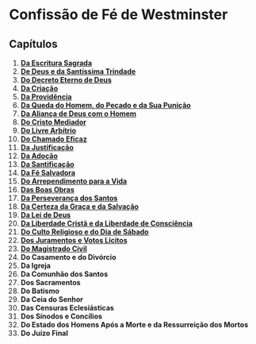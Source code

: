 # Confissão de Fé de Westminster

## Capítulos
1. [**Da Escritura Sagrada**](capitulo1.md)
2. [**De Deus e da Santíssima Trindade**](capitulo2.md)
3. [**Do Decreto Eterno de Deus**](capitulo3.md)
4. [**Da Criação**](capitulo4.md)
5. [**Da Providência**](capitulo5.md)
6. [**Da Queda do Homem, do Pecado e da Sua Punição**](capitulo6.md)
7. [**Da Aliança de Deus com o Homem**](capitulo7.md)
8. [**Do Cristo Mediador**](capitulo8.md)
9. [**Do Livre Arbítrio**](capitulo9.md)
10. [**Do Chamado Eficaz**](capitulo10.md)
11. [**Da Justificação**](capitulo11.md)
12. [**Da Adoção**](capitulo12.md)
13. [**Da Santificação**](capitulo13.md)
14. [**Da Fé Salvadora**](capitulo14.md)
15. [**Do Arrependimento para a Vida**](capitulo15.md)
16. [**Das Boas Obras**](capitulo16.md)
17. [**Da Perseverança dos Santos**](capitulo17.md)
18. [**Da Certeza da Graça e da Salvação**](capitulo18.md)
19. [**Da Lei de Deus**](capitulo19.md)
20. [**Da Liberdade Cristã e da Liberdade de Consciência**](capitulo20.md)
21. [**Do Culto Religioso e do Dia de Sábado**](capitulo21.md)
22. [**Dos Juramentos e Votos Lícitos**](capitulo22.md)
23. [**Do Magistrado Civil**](capitulo23.md)
24. **Do Casamento e do Divórcio**
25. **Da Igreja**
26. **Da Comunhão dos Santos**
27. **Dos Sacramentos**
28. **Do Batismo**
29. **Da Ceia do Senhor**
30. **Das Censuras Eclesiásticas**
31. **Dos Sínodos e Concílios**
32. **Do Estado dos Homens Após a Morte e da Ressurreição dos Mortos**
33. **Do Juízo Final**
